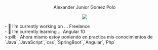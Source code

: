 <!---**gomezpoloalexanderjunior/gomezpoloalexanderjunior** is a ✨ _special_ ✨ repository because its `README.md` (this file) appears on your GitHub profile.--->
 <p align="center">Alexander Junior Gomez Polo</p>
 <p align="center">
  <a href="https://github.com/gomezpoloalexanderjunior/gomezpoloalexanderjunior"><img src="https://readme-typing-svg.herokuapp.com?color=495EF7&size=22&lines=Ingeniero+de+Sistemas;Desarrollador+FullStack;Programaci%C3%B3n+Web;Autodidacta"></a>
</p>
- 🔭 I’m currently working on ... Freelance<br/>
- 🌱 I’m currently learning ... Angular 10 <br/>
>:pill: &nbsp; Ahora mismo estoy poniendo en practica mis conocimientos de `Java`,`JavaScript`,`css`,`SpringBoot`,`Angular`,`Php`<br/>
<!--- 👯 I’m looking to collaborate on ...
<! 🤔 I’m looking for help with ...
- 💬 Ask me about ...
- 📫 How to reach me: ...
- 😄 Pronouns: ...
- ⚡ Fun fact: ...-->

